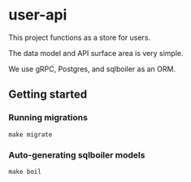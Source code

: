 # user-api
This project functions as a store for users.

The data model and API surface area is very simple.

We use gRPC, Postgres, and sqlboiler as an ORM.

## Getting started
### Running migrations
```
make migrate
```

### Auto-generating sqlboiler models
```
make boil
```